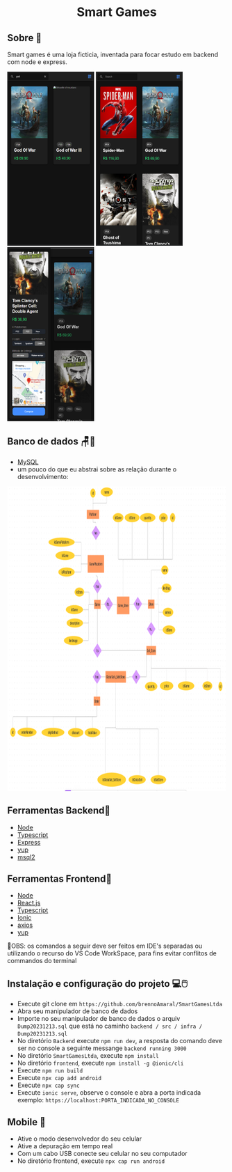 <h1 align="center">
  <p>Smart Games<p>
</h1>

## Sobre 📙
  Smart games é uma loja ficticia, inventada para focar estudo em backend com node e express.

<div>
  <img class="styleImg" width="200" height="400" src="/frontend/src/asset/filter.png">
  <img class="styleImg" width="200" height="400" src="/frontend/src/asset/listGames.png">
  <img class="styleImg" width="200" height="400" src="/frontend/src/asset/sell.png">
</div>

## Banco de dados 🪑🎲
  - [MySQL](https://www.mysql.com/)
  - um pouco do que eu abstrai sobre as relação durante o desenvolvimento:
<div>
  <img class="styleImg" width="1000" height="700" src="/backend/src/infra/ModeloRelacional.png">
</div>

## Ferramentas Backend🔨
  - [Node](https://nodejs.org/en)
  - [Typescript](https://www.typescriptlang.org/)
  - [Express](https://expressjs.com/pt-br/)
  - [yup](https://www.npmjs.com/package/yup)
  - [msql2](https://www.npmjs.com/package/mysql2)

## Ferramentas Frontend🔨
  - [Node](https://nodejs.org/en)
  - [React.js](https://react.dev/)
  - [Typescript](https://www.typescriptlang.org/)
  - [Ionic](https://ionicframework.com/)
  - [axios](https://axios-http.com/ptbr/docs/intro)
  - [yup](https://www.npmjs.com/package/yup)

🚨OBS: os comandos a seguir deve ser feitos em IDE's separadas ou utilizando o recurso do VS Code WorkSpace, para fins evitar conflitos de commandos do terminal  


## Instalação e configuração do projeto 💻🖱️
  - Execute git clone em `https://github.com/brennoAmaral/SmartGamesLtda`
  - Abra seu manipulador de banco de dados
  - Importe no seu manipulador de banco de dados o arquiv `Dump20231213.sql` que está no caminho `backend / src / infra / Dump20231213.sql`
  - No diretório `Backend` execute `npm run dev`, a resposta do comando deve ser no console a seguinte messange `backend running 3000`
  - No diretório `SmartGamesLtda`, execute  `npm install`
  - No diretório `frontend`, execute `npm install -g @ionic/cli`
  - Execute `npm run build`
  - Execute `npx cap add android`
  - Execute `npx cap sync`
  - Execute `ionic serve`, observe o console e abra a porta indicada exemplo: `https://localhost:PORTA_INDICADA_NO_CONSOLE`

## Mobile 🤖
  - Ative o modo desenvolvedor do seu celular
  - Ative a depuração em tempo real
  - Com um cabo USB conecte seu celular no seu computador
  - No diretório frontend, execute `npx cap run android`
